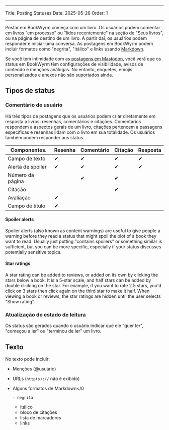 - - -
Title: Posting Statuses Date: 2025-05-26 Order: 1
- - -

Postar em BookWyrm começa com um livro. Os usuários podem comentar em livros "em processo" ou "lidos recentemente" na seção de "Seus livros", ou na página de destino de um livro. A partir daí, os usuários podem responder e iniciar uma conversa. As postagens em BookWyrm podem incluir formatos como "negrita", "itálico" e links usando [Markdown](https://www.markdownguide.org/cheat-sheet/).

Se você tem intimidade com as [postagens em Mastodon](https://docs.joinmastodon.org/user/posting/), você verá que os status em BookWyrm têm configurações de visibilidade, avisos de conteúdo e menções análogas. No entanto, enquetes, emojis personalizados e anexos não são suportados ainda.

## Tipos de status

### Comentário de usuário

Há três tipos de postagens que os usuários podem criar diretamente em resposta a livros: resenhas, comentários e citações. Comentários respondem a aspectos gerais de um livro, citações pertencem a passagens específicas e resenhas lidam com o livro em sua totalidade. Os usuários também podem responder aos status.

| Componentes.      | Resenha | Comentário | Citação | Resposta |
| ----------------- | ------- | ---------- | ------- | -------- |
| Campo de texto    | ✔       | ✔          | ✔       | ✔        |
| Alerta de spoiler | ✔       | ✔          | ✔       | ✔        |
| Número da página  |         | ✔          | ✔       |          |
| Citação           |         |            | ✔       |          |
| Avaliação         | ✔       |            |         |          |
| Campo de título   | ✔       |            |         |          |

#### Spoiler alerts

Spoiler alerts (also known as content warnings) are useful to give people a warning before they read a status that might spoil the plot of a book they want to read. Usually just putting "contains spoilers" or something similar is sufficient, but you can be more specific, especially if your status discusses potentially sensitive topics.

#### Star ratings

A star rating can be added to reviews, or added on its own by clicking the stars below a book. It is a 5-star scale, and half stars can be added by double clicking on the star. For example, if you want to rate 2.5 stars, you'd click on 3 stars then click again on the third star to make it half. When viewing a book or reviews, the star ratings are hidden until the user selects "Show rating".

### Atualização do estado de leitura

Os status são gerados quando o usuário indicar que ele "quer ler", "começou a ler" ou "terminou de ler" um livro.

## Texto
No texto pode incluir:

- Menções (@usuário)
- URLs (`http(s)://` não é exibido)
- Alguns
formatos de Markdown</0 
  
      - negrita
    - itálico
    - bloco de citações
    - lista de marcadores
    - links</li> </ul>

